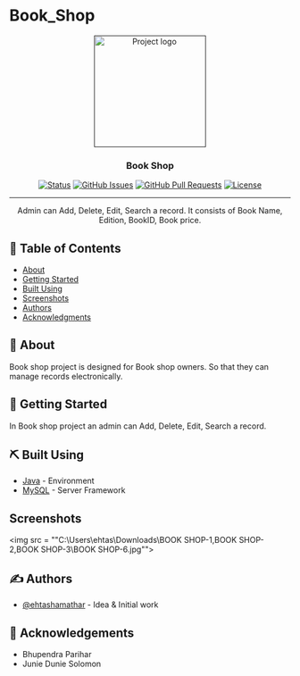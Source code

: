 # Book_Shop

<p align="center">
  <a href="" rel="noopener">
 <img width=200px height=200px src="https://img.freepik.com/free-vector/hand-drawn-flat-design-bookstore-logo_23-2149350212.jpg?w=740&t=st=1682493380~exp=1682493980~hmac=3bf877c2cde88e0951e5c7fdebeb7401f9ea189ece05d59f9a063eb0a2e1a0fa" alt="Project logo"></a>
</p>

<h3 align="center">Book Shop</h3>

<div align="center">

  [![Status](https://img.shields.io/badge/status-active-success.svg)]() 
  [![GitHub Issues](https://img.shields.io/github/issues/kylelobo/The-Documentation-Compendium.svg)](https://github.com/kylelobo/The-Documentation-Compendium/issues)
  [![GitHub Pull Requests](https://img.shields.io/github/issues-pr/kylelobo/The-Documentation-Compendium.svg)](https://github.com/kylelobo/The-Documentation-Compendium/pulls)
  [![License](https://img.shields.io/badge/license-MIT-blue.svg)](/LICENSE)

</div>

---

<p align="center"> Admin can Add, Delete, Edit, Search a record. It consists of Book Name, Edition, BookID, Book price.
    <br> 
</p>

## 📝 Table of Contents
- [About](#about)
- [Getting Started](#getting_started)
- [Built Using](#built_using)
- [Screenshots](#screenshots)
- [Authors](#authors)
- [Acknowledgments](#acknowledgement)

## 🧐 About <a name = "about"></a>
Book shop project is designed for Book shop owners. So that they can manage records electronically.

## 🏁 Getting Started <a name = "getting_started"></a>
In Book shop project an admin can Add, Delete, Edit, Search a record.



## ⛏️ Built Using <a name = "built_using"></a>
- [Java](https://www.java.com/en/) - Environment
- [MySQL](https://www.mysql.com/) - Server Framework

## Screenshots<a name = "screenshots"></a>

<img src = ""C:\Users\ehtas\Downloads\BOOK SHOP-1,BOOK SHOP-2,BOOK SHOP-3\BOOK SHOP-6.jpg"">


## ✍️ Authors <a name = "authors"></a>
- [@ehtashamathar](https://github.com/ehtashamathar) - Idea & Initial work



## 🎉 Acknowledgements <a name = "acknowledgement"></a>
- Bhupendra Parihar
- Junie Dunie Solomon


